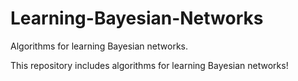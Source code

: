 # Learning-Bayesian-Networks
Algorithms for learning Bayesian networks.

This repository includes algorithms for learning Bayesian networks! 
